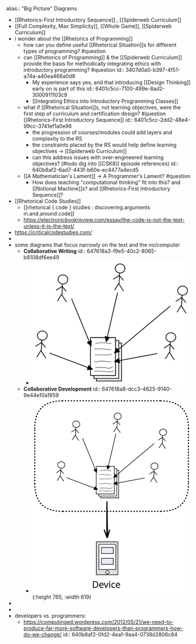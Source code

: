 alias:: "Big Picture" Diagrams

- [[Rhetorics-First Introductory Sequence]] , [[Spiderweb Curriculum]]
- [[Full Complexity, Max Simplicity]], [[Whole Game]], [[Spiderweb Curriculum]]
- i wonder about the [[Rhetorics of Programming]]
	- how can you define useful [[Rhetorical Situation]]s for different types of programming? #question
	- can [[Rhetorics of Programming]] & the [[Spiderweb Curriculum]] provide the basis for methodically integrating ethics with introductory programming?  #question
	  id:: 3407d0a0-b397-4f51-a74a-a40ea466a0d8
		- My experience says yes, and that introducing [[Design Thinking]] early on is part of this
		  id:: 6401c5cc-7100-499e-8ad2-3000911103c9
		- [[Integrating Ethics into Introductory Programming Classes]]
	- what if [[Rhetorical Situation]]s, not learning objectives, were the first step of curriculum and certification design? #question [[Rhetorics-First Introductory Sequence]]
	  id:: 6401c5cc-2dd2-48e4-99cc-3741ef1a0e96
		- the progression of courses/modules could add layers and complexity to the RS
		- the constraints placed by the RS would help define learning objectives -> [[Spiderweb Curriculum]]
		- can this address issues with over-engineered learning objectives? (#todo dig into [[CSK8]] episode references)
		  id:: 640b8af2-6ad7-443f-b60e-ec4477a4ecd5
	- [[A Mathematician's Lament]] -> A Programmer's Lament? #question
		- How does teaching "computational thinking" fit into this? and [[Notional Machine]]s? and [[Rhetorics-First Introductory Sequence]]?
- [[Rhetorical Code Studies]]
	- [[rhetorical { code } studies : discovering.arguments in.and.around.code]]
	- https://electronicbookreview.com/essay/the-code-is-not-the-text-unless-it-is-the-text/
- https://criticalcodestudies.com/
-
- some diagrams that focus narrowly on the text and the no/computer
	- **Collaborative Writing**
	  id:: 647618a3-f9e5-40c2-8065-b8108df6ee49
		- ![1-1-collaborative-writing.svg](../assets/1-1-collaborative-writing_1685461230743_0.svg)
	- **Collaborative Development**
	  id:: 647618a8-dcc3-4625-9140-9e44e10a1959
		- ![1-2-collaborative-coding.svg](../assets/1-2-collaborative-coding_1685461243762_0.svg){:height 765, :width 619}
-
-
- developers vs. programmers:
	- https://computinged.wordpress.com/2012/05/21/we-need-to-produce-far-more-software-developers-than-programmers-how-do-we-change/
	  id:: 640b8af2-0fd2-4ea1-9aa4-0738d2806c64